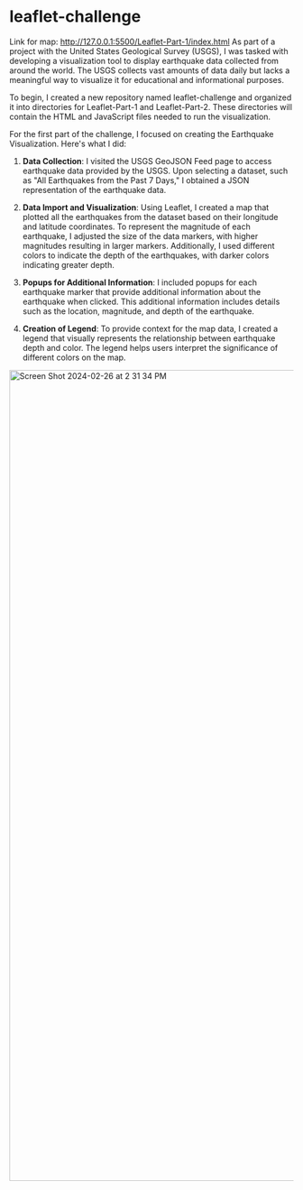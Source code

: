 # leaflet-challenge
Link for map: http://127.0.0.1:5500/Leaflet-Part-1/index.html
As part of a project with the United States Geological Survey (USGS), I was tasked with developing a visualization tool to display earthquake data collected from around the world. The USGS collects vast amounts of data daily but lacks a meaningful way to visualize it for educational and informational purposes.

To begin, I created a new repository named leaflet-challenge and organized it into directories for Leaflet-Part-1 and Leaflet-Part-2. These directories will contain the HTML and JavaScript files needed to run the visualization.

For the first part of the challenge, I focused on creating the Earthquake Visualization. Here's what I did:

1. **Data Collection**: I visited the USGS GeoJSON Feed page to access earthquake data provided by the USGS. Upon selecting a dataset, such as "All Earthquakes from the Past 7 Days," I obtained a JSON representation of the earthquake data.

2. **Data Import and Visualization**: Using Leaflet, I created a map that plotted all the earthquakes from the dataset based on their longitude and latitude coordinates. To represent the magnitude of each earthquake, I adjusted the size of the data markers, with higher magnitudes resulting in larger markers. Additionally, I used different colors to indicate the depth of the earthquakes, with darker colors indicating greater depth.

3. **Popups for Additional Information**: I included popups for each earthquake marker that provide additional information about the earthquake when clicked. This additional information includes details such as the location, magnitude, and depth of the earthquake.

4. **Creation of Legend**: To provide context for the map data, I created a legend that visually represents the relationship between earthquake depth and color. The legend helps users interpret the significance of different colors on the map.

<img width="1438" alt="Screen Shot 2024-02-26 at 2 31 34 PM" src="https://github.com/aayushgambhir2023/leaflet-challenge/assets/132638124/39e3e77e-f007-422e-81f0-a2a2d3b6d5a6">
